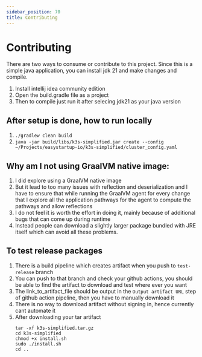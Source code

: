 ```yaml
---
sidebar_position: 70
title: Contributing
---
```


# Contributing

There are two ways to consume or contribute to this project. Since this is a simple java application, you can install jdk 21 and make changes and compile.
1. Install intellij idea community edition
2. Open the build.gradle file as a project
3. Then to compile just run it after selecing jdk21 as your java version

## After setup is done, how to run locally
1. ```./gradlew clean build```
2. ```java -jar build/libs/k3s-simplified.jar create --config ~/Projects/easystartup-io/k3s-simplified/cluster_config.yaml```

## Why am I not using GraalVM native image:
1. I did explore using a GraalVM native image
2. But it lead to too many issues with reflection and deserialization and I have to ensure that while running the GraalVM agent for every change that I explore all the application pathways for the agent to compute the pathways and allow reflections
3. I do not feel it is worth the effort in doing it, mainly because of additional bugs that can come up during runtime
4. Instead people can download a slightly larger package bundled with JRE itself which can avoid all these problems.

## To test release packages
1. There is a build pipeline which creates artifact when you push to `test-release` branch
2. You can push to that branch and check your github actions, you should be able to find the artifact to download and test where ever you want
3. The link_to_artifact_file should be output in the `Output artifact URL` step of github action pipeline, then you have to manually download it
4. There is no way to download artifact without signing in, hence currently cant automate it
3. After downloading your tar artifact  
    ```
    tar -xf k3s-simplified.tar.gz
    cd k3s-simplified
    chmod +x install.sh
    sudo ./install.sh
    cd ..
    ```